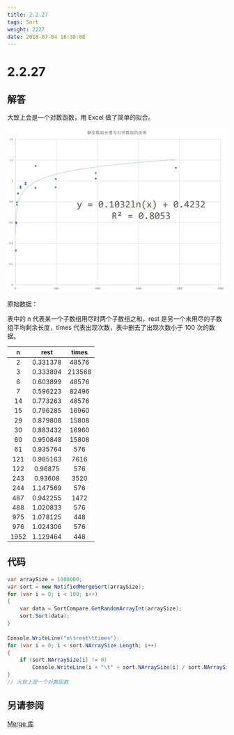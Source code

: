 ```yaml
---
title: 2.2.27
tags: Sort
weight: 2227
date: 2018-07-04 16:38:08
---
```


# 2.2.27


## 解答

大致上会是一个对数函数，用 Excel 做了简单的拟合。

![](/resources/2-2-27/1.jpg)

原始数据：

表中的 n 代表某一个子数组用尽时两个子数组之和，rest 是另一个未用尽的子数组平均剩余长度，times 代表出现次数，表中删去了出现次数小于 100 次的数据。

|  n   |   rest   | times  |
| :--: | :------: | :----: |
|  2   | 0.331378 | 48576  |
|  3   | 0.333894 | 213568 |
|  6   | 0.603899 | 48576  |
|  7   | 0.596223 | 82496  |
|  14  | 0.773263 | 48576  |
|  15  | 0.796285 | 16960  |
|  29  | 0.879808 | 15808  |
|  30  | 0.883432 | 16960  |
|  60  | 0.950848 | 15808  |
|  61  | 0.935764 |  576   |
| 121  | 0.985163 |  7616  |
| 122  | 0.96875  |  576   |
| 243  | 0.93608  |  3520  |
| 244  | 1.147569 |  576   |
| 487  | 0.942255 |  1472  |
| 488  | 1.020833 |  576   |
| 975  | 1.078125 |  448   |
| 976  | 1.024306 |  576   |
| 1952 | 1.129464 |  448   |

## 代码

```csharp
var arraySize = 1000000;
var sort = new NotifiedMergeSort(arraySize);
for (var i = 0; i < 100; i++)
{
    var data = SortCompare.GetRandomArrayInt(arraySize);
    sort.Sort(data);
}

Console.WriteLine("n\trest\ttimes");
for (var i = 0; i < sort.NArraySize.Length; i++)
{
    if (sort.NArraySize[i] != 0)
        Console.WriteLine(i + "\t" + sort.NArraySize[i] / sort.NArraySizeTime[i] + "\t" + sort.NArraySizeTime[i]);
}
// 大致上是一个对数函数
```

## 另请参阅

[Merge 库](https://github.com/ikesnowy/Algorithms-4th-Edition-in-Csharp/tree/master/2%20Sorting/2.2/Merge)
